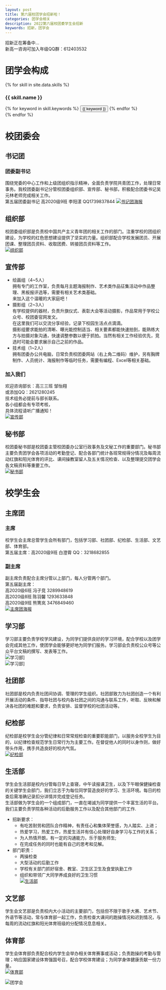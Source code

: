 ```yaml
---
layout: post
title: 第六届校团学会招新啦！
categories: 团学会相关
description: 2022第六届校团委学生会招新
keywords: 招新，团学会
---
```


招新正在筹备中...  
新高一咨询可加入年级QQ群：612403532  


# 团学会构成  
{% for skill in site.data.skills %}
### {{ skill.name }}
<div class="btn-inline">
{% for keyword in skill.keywords %}
<button class="btn btn-outline" type="button">{{ keyword }}</button>
{% endfor %}
</div>
{% endfor %}

# 校团委会  

## 书记团  
### 团委副书记  
围绕党委的中心工作和上级团组织指示精神，全面负责学院共青团工作，处理日常事务。我校团委副书记分管校团委组织部、宣传部、秘书部，积极配合团委书记吴元林老师完成相关工作。  
第五届团委副书记 高2020级9班 李阳漾 QQ1739837844
[![书记团海报](/images/posts/2022-08-29-2022newmembers/sjt.jpg)](/images/posts/2022-08-29-2022newmembers/2022%E5%9B%A2%E5%AD%A6%E4%BC%9A%E4%B9%A6%E8%AE%B0%E5%9B%A2%E6%8B%9B%E6%96%B0.png)

## 组织部  
校团委组织部是负责校中国共产主义青年团的相关工作的部门。注重学校的团组织建设，为学校的红色思想建设提供了坚实的力量。组织部配合学校发展团员、开展团课、整理团员资料、收取团费、转接团员资料等工作。  
[![组织部](/images/posts/2022-08-29-2022newmembers/zzb.jpg)](/images/posts/2022-08-29-2022newmembers/zzb.png)  

## 宣传部  
- 绘画组（4~5人）  
拥有专门的工作室，负责每月主题海报制作、艺术类作品征集活动中作品整理、黑板报评选等，需要有相关艺术类基础。  
来加入这个温暖的大家庭吧！  
- 摄影组（2~3人）  
有学校提供的器材，负责升旗仪式、表彰大会等活动摄影，作品常用于学校公众号、校团委官网发文。  
在这里我们可以交流分享经验，记录下校园生活点点滴滴。  
摄影组要求能拍的清晰、曝光能控制适当、相关要素都能快速拍到，能熟练大方与拍摄对象沟通，快速调整参数以便于抓拍。当然有相关工作经验优先，竞选时可能会要求展示自己之前的作品。
- 技术组（1~2人）  
拥有团委办公共电脑，日常负责校团委网站（右上角二维码）维护，另有胸牌制作、人员统计、海报制作等临时任务，需要有编程、Excel等相关基础。  
### 加入我们  
欢迎咨询部长：高三三班 邹怡翔  
或添加QQ：2621280245  
技术组务必提前与部长联系。  
各小组都会有专项考核，  
具体流程请听广播通知！  
[![宣传部](/images/posts/2022-08-29-2022newmembers/xcb.jpg)](/images/posts/2022-08-29-2022newmembers/2022%E5%AE%A3%E4%BC%A0%E9%83%A8%E6%8B%9B%E6%96%B0.png)

## 秘书部  
校团委秘书部是校团委主管校团委办公室行政事务及文秘工作的重要部门。秘书部主要负责团学会各项活动的考勤登记、配合各部门统计各班常规得分情况及每周流动红旗和阳光体育的评比、课间操教室留人及五关情况检查、以及整理提交团学会各文稿资料等重要工作。  
[![秘书部](/images/posts/2022-08-29-2022newmembers/msb.jpg)](/images/posts/2022-08-29-2022newmembers/msb.png)
# 校学生会  

## 主席团  
### 主席  
校学生会主席总管学生会所有部门，包括学习部、社团部、纪检部、生活部、文艺部、体育部。  
第五届主席：高2020级9班 白澄霄 QQ：3218682855  
### 副主席  
副主席负责配合主席分管以上部门，每人分管两个部门。  
第五届副主席：  
高2020级6班 冯子竞 3289948619  
高2020级8班 陈羽馨 1293633848  
高2020级9班 熊箐岚 3476849460  
[![主席团海报](/images/posts/2022-08-29-2022newmembers/zxt.jpg)](/images/posts/2022-08-29-2022newmembers/2022%E5%9B%A2%E5%AD%A6%E4%BC%9A%E4%B8%BB%E5%B8%AD%E5%9B%A2%E6%8B%9B%E6%96%B0.png)

## 学习部  
学习部主要负责学校学风建设，为同学们提供良好的学习环境，配合学校以及团学会完成其他工作，使团学会能够更好地为同学们服务。学习部会负责校公众号等公众平台文稿的撰写、发表等工作。  
![学习部](/images/posts/2022-08-29-2022newmembers/xxb1.jpg)]  
![学习部](/images/posts/2022-08-29-2022newmembers/xxb2.jpg)]  

## 社团部  
社团部是校内负责社团间协调、管理的学生组织。社团部致力为社团创造一个有利开展活动的条件、指导社团与校内各社团之间的沟通与联系工作，听取、反映和解决各社团的难题和要求，负责安排、监督学校的社团活动等。  

## 纪检部  
纪检部是校学生会分管纪律和日常常规检查的重要职能部门，以服务全校学生为目的，以纪律检查规范学生日常行为为主要工作。在督促他人的同时以身作则，做好带头作用，携手共造良好的校内气氛。  
[![纪检部](/images/posts/2022-08-29-2022newmembers/jjb.jpg)](/images/posts/2022-08-29-2022newmembers/jjb.png)

## 生活部  
学生会生活部是校内分管每日早上查寝，中午读报课卫生，以及下午眼保健操检查的关键学生会部门，我们立志于为每位同学营造良好的学习、生活环境。每日的检查后需准确记录扣分详情并完成登记任务。  
⽣活部做为学⽣会的⼀个组成部门，⼀直在竭诚为同学提供⼀个丰富⽣活的平台。我们主要负责学院各种活动的后勤服务⼯作以及配合其他部门的⼯作.  
- 招新要求：  
    + 有吃苦耐劳和团队合作精神，有责任心和集体荣誉感，为人踏实、上进；  
    + 热爱学习，热爱工作，热爱生活并有信心处理好自身学习与工作的关系；  
    + 为人热情开朗，有一定的沟通能力，乐于服务师生;  
    + 在完成任务的同时也能有自己的思考和见解。  
- 部门职责：  
    + 两操检查  
    + 大型活动的后勤工作  
    + 学校有关部门抓好宿舍、教室、卫生区卫生及食堂执勤工作
    + 组织和带领广大同学养成良好的卫生习惯  
[![生活部](/images/posts/2022-08-29-2022newmembers/shb.jpg)](/images/posts/2022-08-29-2022newmembers/shb.png)

## 文艺部  
学生会文艺部是负责校内大小活动的主要部门，包括但不限于歌手大赛、艺术节、外语节等活动，常与体育部一起工作，负责检查大课间的跑操情况和迟到情况，与每周的流动红旗和阳光体育班级的分配情况息息相关。  

## 体育部  
学生会体育部负责配合校内学生会举办相关体育赛事或活动；负责跑操的考勤与管理；响应国家建设体育强国号召，配合学校体育建设；为同学身体健康贡献一份力量。  
[![体育部](/images/posts/2022-08-29-2022newmembers/tyb.jpg)](/images/posts/2022-08-29-2022newmembers/tyb.png)


![团学会](/images/posts/2022-08-29-2022newmembers/introduce_of_union.jpg)
